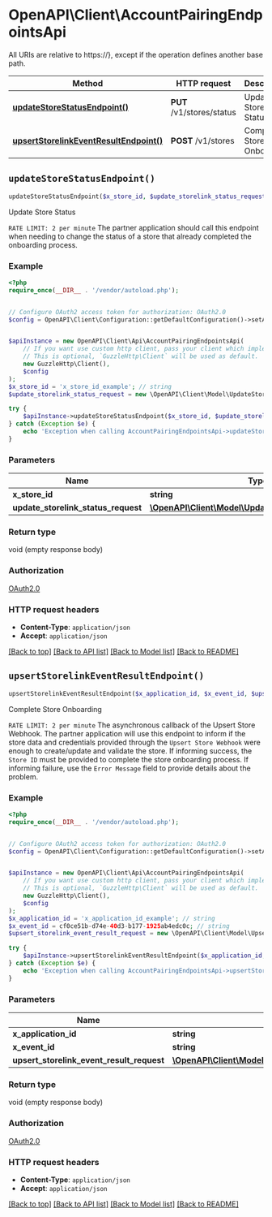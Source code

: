 # OpenAPI\Client\AccountPairingEndpointsApi

All URIs are relative to https://}, except if the operation defines another base path.

| Method | HTTP request | Description |
| ------------- | ------------- | ------------- |
| [**updateStoreStatusEndpoint()**](AccountPairingEndpointsApi.md#updateStoreStatusEndpoint) | **PUT** /v1/stores/status | Update Store Status |
| [**upsertStorelinkEventResultEndpoint()**](AccountPairingEndpointsApi.md#upsertStorelinkEventResultEndpoint) | **POST** /v1/stores | Complete Store Onboarding |


## `updateStoreStatusEndpoint()`

```php
updateStoreStatusEndpoint($x_store_id, $update_storelink_status_request)
```

Update Store Status

`RATE LIMIT: 2 per minute`  The partner application should call this endpoint when needing to change the status of a store that already completed the onboarding process.

### Example

```php
<?php
require_once(__DIR__ . '/vendor/autoload.php');


// Configure OAuth2 access token for authorization: OAuth2.0
$config = OpenAPI\Client\Configuration::getDefaultConfiguration()->setAccessToken('YOUR_ACCESS_TOKEN');


$apiInstance = new OpenAPI\Client\Api\AccountPairingEndpointsApi(
    // If you want use custom http client, pass your client which implements `GuzzleHttp\ClientInterface`.
    // This is optional, `GuzzleHttp\Client` will be used as default.
    new GuzzleHttp\Client(),
    $config
);
$x_store_id = 'x_store_id_example'; // string
$update_storelink_status_request = new \OpenAPI\Client\Model\UpdateStorelinkStatusRequest(); // \OpenAPI\Client\Model\UpdateStorelinkStatusRequest

try {
    $apiInstance->updateStoreStatusEndpoint($x_store_id, $update_storelink_status_request);
} catch (Exception $e) {
    echo 'Exception when calling AccountPairingEndpointsApi->updateStoreStatusEndpoint: ', $e->getMessage(), PHP_EOL;
}
```

### Parameters

| Name | Type | Description  | Notes |
| ------------- | ------------- | ------------- | ------------- |
| **x_store_id** | **string**|  | |
| **update_storelink_status_request** | [**\OpenAPI\Client\Model\UpdateStorelinkStatusRequest**](../Model/UpdateStorelinkStatusRequest.md)|  | |

### Return type

void (empty response body)

### Authorization

[OAuth2.0](../../README.md#OAuth2.0)

### HTTP request headers

- **Content-Type**: `application/json`
- **Accept**: `application/json`

[[Back to top]](#) [[Back to API list]](../../README.md#endpoints)
[[Back to Model list]](../../README.md#models)
[[Back to README]](../../README.md)

## `upsertStorelinkEventResultEndpoint()`

```php
upsertStorelinkEventResultEndpoint($x_application_id, $x_event_id, $upsert_storelink_event_result_request)
```

Complete Store Onboarding

`RATE LIMIT: 2 per minute`  The asynchronous callback of the Upsert Store Webhook. The partner application will use this endpoint  to inform if the store data and credentials provided through the `Upsert Store Webhook` were enough to  create/update and validate the store. If informing success, the `Store ID` must be provided to  complete the store onboarding process. If informing failure, use the `Error Message` field to provide  details about the problem.

### Example

```php
<?php
require_once(__DIR__ . '/vendor/autoload.php');


// Configure OAuth2 access token for authorization: OAuth2.0
$config = OpenAPI\Client\Configuration::getDefaultConfiguration()->setAccessToken('YOUR_ACCESS_TOKEN');


$apiInstance = new OpenAPI\Client\Api\AccountPairingEndpointsApi(
    // If you want use custom http client, pass your client which implements `GuzzleHttp\ClientInterface`.
    // This is optional, `GuzzleHttp\Client` will be used as default.
    new GuzzleHttp\Client(),
    $config
);
$x_application_id = 'x_application_id_example'; // string
$x_event_id = cf0ce51b-d74e-40d3-b177-1925ab4edc0c; // string
$upsert_storelink_event_result_request = new \OpenAPI\Client\Model\UpsertStorelinkEventResultRequest(); // \OpenAPI\Client\Model\UpsertStorelinkEventResultRequest

try {
    $apiInstance->upsertStorelinkEventResultEndpoint($x_application_id, $x_event_id, $upsert_storelink_event_result_request);
} catch (Exception $e) {
    echo 'Exception when calling AccountPairingEndpointsApi->upsertStorelinkEventResultEndpoint: ', $e->getMessage(), PHP_EOL;
}
```

### Parameters

| Name | Type | Description  | Notes |
| ------------- | ------------- | ------------- | ------------- |
| **x_application_id** | **string**|  | |
| **x_event_id** | **string**|  | |
| **upsert_storelink_event_result_request** | [**\OpenAPI\Client\Model\UpsertStorelinkEventResultRequest**](../Model/UpsertStorelinkEventResultRequest.md)|  | |

### Return type

void (empty response body)

### Authorization

[OAuth2.0](../../README.md#OAuth2.0)

### HTTP request headers

- **Content-Type**: `application/json`
- **Accept**: `application/json`

[[Back to top]](#) [[Back to API list]](../../README.md#endpoints)
[[Back to Model list]](../../README.md#models)
[[Back to README]](../../README.md)
